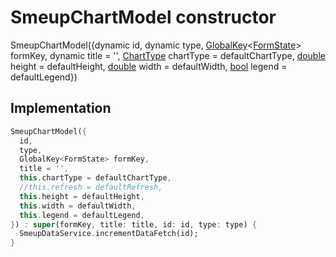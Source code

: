 


# SmeupChartModel constructor







SmeupChartModel({dynamic id, dynamic type, [GlobalKey](https://api.flutter.dev/flutter/widgets/GlobalKey-class.html)&lt;[FormState](https://api.flutter.dev/flutter/widgets/FormState-class.html)> formKey, dynamic title = '', [ChartType](../../smeup_models_widgets_smeup_chart_model/ChartType.md) chartType = defaultChartType, [double](https://api.flutter.dev/flutter/dart-core/double-class.html) height = defaultHeight, [double](https://api.flutter.dev/flutter/dart-core/double-class.html) width = defaultWidth, [bool](https://api.flutter.dev/flutter/dart-core/bool-class.html) legend = defaultLegend})





## Implementation

```dart
SmeupChartModel({
  id,
  type,
  GlobalKey<FormState> formKey,
  title = '',
  this.chartType = defaultChartType,
  //this.refresh = defaultRefresh,
  this.height = defaultHeight,
  this.width = defaultWidth,
  this.legend = defaultLegend,
}) : super(formKey, title: title, id: id, type: type) {
  SmeupDataService.incrementDataFetch(id);
}
```







